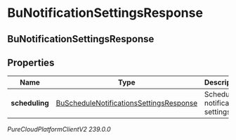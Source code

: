 # BuNotificationSettingsResponse

## BuNotificationSettingsResponse

## Properties

|Name | Type | Description | Notes|
|------------ | ------------- | ------------- | -------------|
| **scheduling** | [BuScheduleNotificationsSettingsResponse](BuScheduleNotificationsSettingsResponse) | Schedule notification settings | [optional] |



_PureCloudPlatformClientV2 239.0.0_
